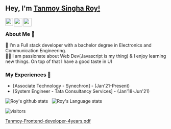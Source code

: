 ## Hey, I'm [Tanmoy Singha Roy!](https://www.linkedin.com/in/tnmsnhr/) 
<!--
**tnmsnhr/tnmsnhr** is a ✨ _special_ ✨ repository because its `README.md` (this file) appears on your GitHub profile.

Here are some ideas to get you started:

- 🔭 I’m currently working on ...
- 🌱 I’m currently learning ...
- 👯 I’m looking to collaborate on ...
- 🤔 I’m looking for help with ...
- 💬 Ask me about ...
- 📫 How to reach me: ...
- 😄 Pronouns: ...
- ⚡ Fun fact: ...
-->


<a href="https://www.linkedin.com/in/tnmsnhr/">
  <img align="left" width="24px" src="https://cdn.jsdelivr.net/npm/simple-icons@v3/icons/linkedin.svg"  />
</a>
<a href="https://twitter.com/tnmsnhr">
  <img align="left" width="26px" src="https://cdn.jsdelivr.net/npm/simple-icons@v3/icons/twitter.svg" />
</a>
<a href="mailto:tnmsnhr@gmail.com">
  <img align="left" width="26px" src="https://cdn.jsdelivr.net/npm/simple-icons@v3/icons/gmail.svg" />
</a>

<br />

### About Me 🚀
🌱 I’m a Full stack developer with a bachelor degree in Electronics and Communication Engineering. </br>
👨‍💻  I am passionate about Web Dev(Javascript is my thing) & I enjoy learning new things. On top of that I have a good taste in UI </br>

### My Experiences 🙌
- [Associate Technology - Synechron] - (Jan'21-Present)
- [System Engineer - Tata Consultancy Services] - (Jan'18-Jun'21)

![Roy's github stats](https://github-readme-stats.vercel.app/api?username=tnmsnhr&show_icons=true&hide_border=true)&nbsp;&nbsp;
![Roy's Language stats](https://github-readme-stats-eight-theta.vercel.app/api/top-langs/?username=tnmsnhr&layout=compact&langs_count=8&hide_border=true)
<br />

![visitors](https://visitor-badge.laobi.icu/badge?page_id=tnmsnhr.tnmsnhr)

[Tanmoy-Frontend-developer-4years.pdf](https://github.com/tnmsnhr/tnmsnhr/files/9056502/Tanmoy-Frontend-developer-4years.pdf)
